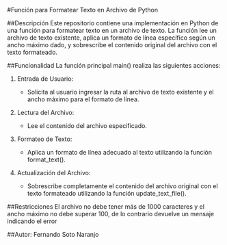 #Función para Formatear Texto en Archivo de Python

##Descripción
Este repositorio contiene una implementación en Python de una función para formatear texto en un archivo de texto. La función lee un archivo de texto existente, aplica un formato de línea específico según un ancho máximo dado, y sobrescribe el contenido original del archivo con el texto formateado.

##Funcionalidad
La función principal main() realiza las siguientes acciones:

1. Entrada de Usuario:
   - Solicita al usuario ingresar la ruta al archivo de texto existente y el ancho máximo para el formato de línea.

2. Lectura del Archivo:
   - Lee el contenido del archivo especificado.

3. Formateo de Texto:
   - Aplica un formato de línea adecuado al texto utilizando la función format_text().

4. Actualización del Archivo:
   - Sobrescribe completamente el contenido del archivo original con el texto formateado utilizando la función update_text_file().

##Restricciones
El archivo no debe tener más de 1000 caracteres y el ancho máximo no debe superar 100, de lo contrario devuelve un mensaje indicando el error

##Autor:
Fernando Soto Naranjo


